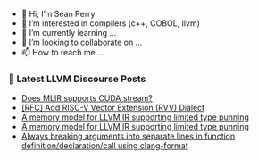 - 👋 Hi, I’m Sean Perry
- 👀 I’m interested in compilers (c++, COBOL, llvm)
- 🌱 I’m currently learning ...
- 💞️ I’m looking to collaborate on ...
- 📫 How to reach me ...

<!---
s66perry/s66perry is a ✨ special ✨ repository because its `README.md` (this file) appears on your GitHub profile.
You can click the Preview link to take a look at your changes.
--->
### 📕 Latest LLVM Discourse Posts

<!-- DISCOURSE-LLVM:START -->
- [Does MLIR supports CUDA stream?](https://discourse.llvm.org/t/does-mlir-supports-cuda-stream/61990#post_1)
- [[RFC] Add RISC-V Vector Extension &lpar;RVV&rpar; Dialect](https://discourse.llvm.org/t/rfc-add-risc-v-vector-extension-rvv-dialect/4146?page=2#post_34)
- [A memory model for LLVM IR supporting limited type punning](https://discourse.llvm.org/t/a-memory-model-for-llvm-ir-supporting-limited-type-punning/61948#post_13)
- [A memory model for LLVM IR supporting limited type punning](https://discourse.llvm.org/t/a-memory-model-for-llvm-ir-supporting-limited-type-punning/61948#post_12)
- [Always breaking arguments into separate lines in function definition/declaration/call using clang-format](https://discourse.llvm.org/t/always-breaking-arguments-into-separate-lines-in-function-definition-declaration-call-using-clang-format/61988#post_1)
<!-- DISCOURSE-LLVM:END -->
